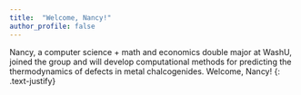 ```yaml
---
title:  "Welcome, Nancy!"
author_profile: false
---
```


Nancy, a computer science + math and economics double major at WashU, joined the
group and will develop computational methods for predicting the thermodynamics 
of defects in metal chalcogenides. Welcome, Nancy!
{: .text-justify}